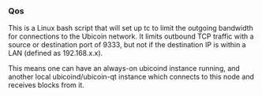 ### Qos ###

This is a Linux bash script that will set up tc to limit the outgoing bandwidth for connections to the Ubicoin network. It limits outbound TCP traffic with a source or destination port of 9333, but not if the destination IP is within a LAN (defined as 192.168.x.x).

This means one can have an always-on ubicoind instance running, and another local ubicoind/ubicoin-qt instance which connects to this node and receives blocks from it.
